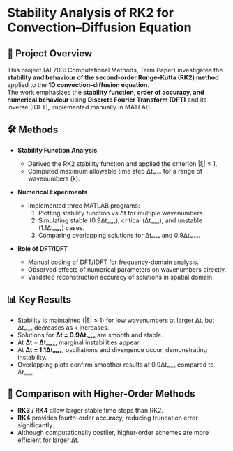 # Stability Analysis of RK2 for Convection–Diffusion Equation

## 📌 Project Overview
This project (AE703: Computational Methods, Term Paper) investigates the **stability and behaviour of the second-order Runge–Kutta (RK2) method** applied to the **1D convection–diffusion equation**.  
The work emphasizes the **stability function, order of accuracy, and numerical behaviour** using **Discrete Fourier Transform (DFT)** and its inverse (IDFT), implemented manually in MATLAB.

## 🛠️ Methods
- **Stability Function Analysis**  
  - Derived the RK2 stability function and applied the criterion \|ξ\| ≤ 1.  
  - Computed maximum allowable time step Δtₘₐₓ for a range of wavenumbers (k).  

- **Numerical Experiments**  
  - Implemented three MATLAB programs:  
    1. Plotting stability function vs Δt for multiple wavenumbers.  
    2. Simulating stable (0.9Δtₘₐₓ), critical (Δtₘₐₓ), and unstable (1.1Δtₘₐₓ) cases.  
    3. Comparing overlapping solutions for Δtₘₐₓ and 0.9Δtₘₐₓ.  

- **Role of DFT/IDFT**  
  - Manual coding of DFT/IDFT for frequency-domain analysis.  
  - Observed effects of numerical parameters on wavenumbers directly.  
  - Validated reconstruction accuracy of solutions in spatial domain.  

## 📊 Key Results
- Stability is maintained (\|ξ\| ≤ 1) for low wavenumbers at larger Δt, but Δtₘₐₓ decreases as k increases.  
- Solutions for **Δt = 0.9Δtₘₐₓ** are smooth and stable.  
- At **Δt = Δtₘₐₓ**, marginal instabilities appear.  
- At **Δt = 1.1Δtₘₐₓ**, oscillations and divergence occur, demonstrating instability.  
- Overlapping plots confirm smoother results at 0.9Δtₘₐₓ compared to Δtₘₐₓ.  

## 🔬 Comparison with Higher-Order Methods
- **RK3 / RK4** allow larger stable time steps than RK2.  
- **RK4** provides fourth-order accuracy, reducing truncation error significantly.  
- Although computationally costlier, higher-order schemes are more efficient for larger Δt.  
